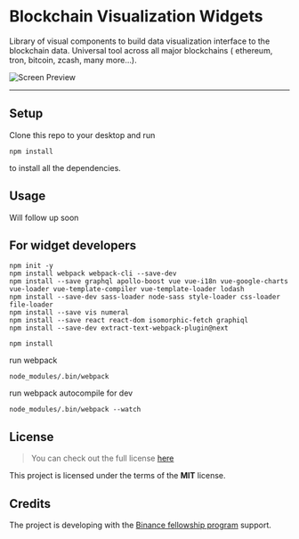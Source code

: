 Blockchain Visualization Widgets
============

Library of visual components to build data visualization interface to the blockchain data.
Universal tool across all major blockchains ( ethereum, tron, bitcoin, zcash, many more...).

![Screen Preview](https://raw.githubusercontent.com/bitquery/widgets/master/doc/files/screen1.png)

---

## Setup

Clone this repo to your desktop and run 

`npm install` 

to install all the dependencies.


## Usage

Will follow up soon

For widget developers
-----------
```
npm init -y
npm install webpack webpack-cli --save-dev
npm install --save graphql apollo-boost vue vue-i18n vue-google-charts vue-loader vue-template-compiler vue-template-loader lodash
npm install --save-dev sass-loader node-sass style-loader css-loader file-loader
npm install --save vis numeral
npm install --save react react-dom isomorphic-fetch graphiql
npm install --save-dev extract-text-webpack-plugin@next
```

```
npm install
```

run webpack
```
node_modules/.bin/webpack
```


run webpack autocompile for dev
```
node_modules/.bin/webpack --watch
```


## License
>You can check out the full license [here](https://github.com/bitquery/widgets/blob/master/LICENSE)

This project is licensed under the terms of the **MIT** license.

## Credits

The project is developing with the [Binance fellowship program](https://binancex.dev/fellowship_fellows.html)  support.